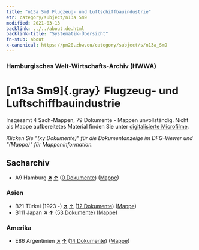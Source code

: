 ```yaml
---
title: "n13a Sm9 Flugzeug- und Luftschiffbauindustrie"
etr: category/subject/n13a Sm9
modified: 2021-03-13
backlink: ../../about.de.html
backlink-title: "Systematik-Übersicht"
fn-stub: about
x-canonical: https://pm20.zbw.eu/category/subject/s/n13a_Sm9
---
```


### Hamburgisches Welt-Wirtschafts-Archiv (HWWA)
# [n13a Sm9]{.gray}&#8201; Flugzeug- und Luftschiffbauindustrie&#160; 




Insgesamt 4 Sach-Mappen, 79 Dokumente - Mappen unvollständig.
Nicht als Mappe aufbereitetes Material finden Sie unter [digitalisierte Microfilme](/film/h1_sh.de.html).

_Klicken Sie "(xy Dokumente)" für die Dokumentanzeige im DFG-Viewer und "(Mappe)" für Mappeninformation._

## Sacharchiv



- A9 Hamburg [**&nearr;**](../../../geo/i/140905/about.de.html "Hamburg (alle Mappen)") [**&uarr;**](../../../geo/about.de.html#A9 "Ländersystematik") (<a href="https://pm20.zbw.eu/dfgview/sh/140905,145133" title="über: Hamburg : Flugzeug- und Luftschiffbauindustrie" target="_blank">0 Dokumente</a>) ([Mappe](../../../../folder/sh/1409xx/140905/1451xx/145133/about.de.html))

### Asien

- B21 Türkei (1923 -) [**&nearr;**](../../../geo/i/141111/about.de.html "Türkei (1923 -) (alle Mappen)") [**&uarr;**](../../../geo/about.de.html#B21 "Ländersystematik") (<a href="https://pm20.zbw.eu/dfgview/sh/141111,145133" title="über: Türkei (1923 -) : Flugzeug- und Luftschiffbauindustrie" target="_blank">12 Dokumente</a>) ([Mappe](../../../../folder/sh/1411xx/141111/1451xx/145133/about.de.html))
- B111 Japan [**&nearr;**](../../../geo/i/141272/about.de.html "Japan (alle Mappen)") [**&uarr;**](../../../geo/about.de.html#B111 "Ländersystematik") (<a href="https://pm20.zbw.eu/dfgview/sh/141272,145133" title="über: Japan : Flugzeug- und Luftschiffbauindustrie" target="_blank">53 Dokumente</a>) ([Mappe](../../../../folder/sh/1412xx/141272/1451xx/145133/about.de.html))

### Amerika

- E86 Argentinien [**&nearr;**](../../../geo/i/141692/about.de.html "Argentinien (alle Mappen)") [**&uarr;**](../../../geo/about.de.html#E86 "Ländersystematik") (<a href="https://pm20.zbw.eu/dfgview/sh/141692,145133" title="über: Argentinien : Flugzeug- und Luftschiffbauindustrie" target="_blank">14 Dokumente</a>) ([Mappe](../../../../folder/sh/1416xx/141692/1451xx/145133/about.de.html))


